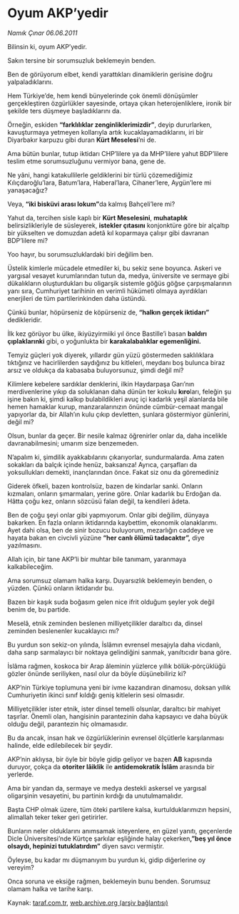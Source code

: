# Oyum AKP’yedir

*Namık Çınar 06.06.2011*

<div class="yazi"><p>Bilinsin ki, oyum AKP’yedir.</p>
<p>Sakın tersine bir sorumsuzluk beklemeyin benden.</p>
<p>Ben de görüyorum elbet, kendi yarattıkları dinamiklerin gerisine doğru yalpaladıklarını.</p>
<p>Hem Türkiye’de, hem kendi bünyelerinde çok önemli dönüşümler gerçekleştiren özgürlükler sayesinde, ortaya çıkan heterojenliklere, ironik bir şekilde ters düşmeye başladıklarını da.</p>
<p>Örneğin, eskiden <strong>“farklılıklar zenginliklerimizdir”</strong>, deyip dururlarken, kavuşturmaya yetmeyen kollarıyla artık kucaklayamadıklarını, iri bir Diyarbakır karpuzu gibi duran <strong>Kürt Meselesi</strong>’ni de.</p>
<p>Ama bütün bunlar, tutup iktidarı CHP’lilere ya da MHP’lilere yahut BDP’lilere teslim etme sorumsuzluğunu vermiyor bana, gene de.</p>
<p>Ne yâni, hangi katakullilerle geldiklerini bir türlü çözemediğimiz Kılıçdaroğlu’lara, Batum’lara, Haberal’lara, Cihaner’lere, Aygün’lere mi yanaşacağız?</p>
<p>Veya, <strong>“iki bisküvi arası lokum”</strong>da kalmış Bahçeli’lere mi?</p>
<p>Yahut da, tercihen sisle kaplı bir <strong>Kürt Meselesini</strong>, <strong>muhataplık</strong> belirsizlikleriyle de süsleyerek, <strong>istekler çıtasını</strong> konjonktüre göre bir alçaltıp bir yükselten ve domuzdan adetâ kıl koparmaya çalışır gibi davranan BDP’lilere mi?</p>
<p>Yoo hayır, bu sorumsuzluklardaki biri değilim ben.</p>
<p>Üstelik kimlerle mücadele etmediler ki, bu sekiz sene boyunca. Askeri ve yargısal vesayet kurumlarından tutun da, medya, üniversite ve sermaye gibi dükalıkların oluşturdukları bu oligarşik sistemle göğüs göğse çarpışmalarının yanı sıra, Cumhuriyet tarihinin en verimli hükümeti olmaya ayırdıkları enerjileri de tüm partilerinkinden daha üstündü.</p>
<p>Çünkü bunlar, höpürseniz de köpürseniz de,<strong> “halkın gerçek iktidarı”</strong> dedikleridir.</p>
<p>İlk kez görüyor bu ülke, ikiyüzyirmiiki yıl önce Bastille’i basan <strong>baldırı çıplaklarınki</strong> gibi, o yoğunlukta bir <strong>karakalabalıklar egemenliğini.</strong></p>
<p>Temyiz güçleri yok diyerek, yıllardır gün yüzü göstermeden saklılıklara tıktığınız ve hacirlilerden saydığınız bu kitleleri, meydanı boş bulunca biraz arsız ve oldukça da kabasaba buluyorsunuz, şimdi değil mi?</p>
<p>Kilimlere kebelere sardıklar denklerini, ilkin Haydarpaşa Garı’nın merdivenlerine yıkıp da soluklanan daha dünün ter kokulu <strong>kıro</strong>ları, feleğin şu işine bakın ki, şimdi kalkıp bulabildikleri avuç içi kadarlık yeşil alanlarda bile hemen hamaklar kurup, manzaralarınızın önünde cümbür-cemaat mangal yapıyorlar da, bir Allah’ın kulu çıkıp devletten, şunlara göstermiyor günlerini, değil mi?</p>
<p>Olsun, bunlar da geçer. Bir nesile kalmaz öğrenirler onlar da, daha incelikle davranabilmesini; umarım size benzemeden.</p>
<p>N’apalım ki, şimdilik ayakkabılarını çıkarıyorlar, sundurmalarda. Ama zaten sokakları da balçık içinde henüz, baksanıza! Ayrıca, çarşafları da yoksullukları demekti, inançlarından önce. Fakat siz onu da göremediniz</p>
<p>Giderek öfkeli, bazen kontrolsüz, bazen de kindarlar sanki. Onların kızmaları, onların şımarmaları, yerine göre. Onlar kadarlık bu Erdoğan da. Hâtta çoğu kez, onların sözcüsü falan değil, ta kendileri âdeta.</p>
<p>Ben de çoğu şeyi onlar gibi yapmıyorum. Onlar gibi değilim, dünyaya bakarken. En fazla onların iktidarında kaybettim, ekonomik olanaklarımı. Ayet dahi olsa, ben de sinir bozucu buluyorum, mezarlığın caddeye ve hayata bakan en civcivli yüzüne <strong>“her canlı ölümü tadacaktır”,</strong> diye yazılmasını.</p>
<p>Allah için, bir tane AKP’li bir muhtar bile tanımam, yaranmaya kalkabileceğim.</p>
<p>Ama sorumsuz olamam halka karşı. Duyarsızlık beklemeyin benden, o yüzden. Çünkü onların iktidarıdır bu.</p>
<p>Bazen bir kaşık suda boğasım gelen nice ifrit olduğum şeyler yok değil benim de, bu partide.</p>
<p>Meselâ, etnik zeminden beslenen milliyetçilikler daraltıcı da, dinsel zeminden beslenenler kucaklayıcı mı?</p>
<p>Bu yurdun son sekiz-on yılında, İslâmın evrensel mesajıyla daha vicdanlı, daha sarıp sarmalayıcı bir noktaya gelindiğini sanmak, yanıltıcıdır bana göre.</p>
<p>İslâma rağmen, koskoca bir Arap âleminin yüzlerce yıllık bölük-pörçüklüğü gözler önünde seriliyken, nasıl olur da böyle düşünebiliriz ki?</p>
<p>AKP’nin Türkiye toplumuna yeni bir ivme kazandıran dinamosu, doksan yıllık Cumhuriyetin ikinci sınıf kıldığı geniş kitlelerin sesi olmasıdır.</p>
<p>Milliyetçilikler ister etnik, ister dinsel temelli olsunlar, daraltıcı bir mahiyet taşırlar. Önemli olan, hangisinin parantezinin daha kapsayıcı ve daha büyük olduğu değil, parantezin hiç olmamasıdır.</p>
<p>Bu da ancak, insan hak ve özgürlüklerinin evrensel ölçütlerle karşılanması halinde, elde edilebilecek bir şeydir.</p>
<p>AKP’nin aklıysa, bir öyle bir böyle gidip geliyor ve bazen <strong>AB</strong> kapısında duruyor, çokça da <strong>otoriter lâiklik</strong> ile <strong>antidemokratik İslâm</strong> arasında bir yerlerde.</p>
<p>Ama bir yandan da, sermaye ve medya destekli askersel ve yargısal oligarşinin vesayetini, bu partinin kırdığı da unutulmamalıdır.</p>
<p>Başta CHP olmak üzere, tüm öteki partilere kalsa, kurtulduklarımızın hepsini, alimallah teker teker geri getirirler.</p>
<p>Bunların neler olduklarını anımsamak isteyenlere, en güzel yanıtı, geçenlerde Dicle Üniversitesi’nde Kürtçe şarkılar eşliğinde halay çekerken<strong>,”beş yıl önce olsaydı, hepinizi tutuklatırdım”</strong> diyen savcı vermiştir.</p>
<p>Öyleyse, bu kadar mı düşmanıyım bu yurdun ki, gidip diğerlerine oy vereyim?</p>
<p>Onca soruna ve eksiğe rağmen, beklemeyin bunu benden. Sorumsuz olamam halka ve tarihe karşı.</p>
</div>

Kaynak: [taraf.com.tr](http://www.taraf.com.tr/namik-cinar/makale-oyum-akp-yedir.htm), [web.archive.org (arşiv bağlantısı)](http://web.archive.org/web/20130624024817/http://www.taraf.com.tr/namik-cinar/makale-oyum-akp-yedir.htm)
